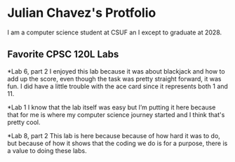 # Julian Chavez's Protfolio

I am a computer science student at CSUF an I except to graduate at 2028.

## Favorite CPSC 120L Labs
*Lab 6, part 2
    I enjoyed this lab because it was about blackjack and how to add up the score, even though the task was pretty straight forward, it was fun. I did have a little trouble with the ace card since it represents both 1 and 11.

*Lab 1 
    I know that the lab itself was easy but I’m putting it here because that for me is where my computer science journey started and I think that's pretty cool.

*Lab 8, part 2
    This lab is here because because of how hard it was to do, but because of how it shows that the coding we do is for a purpose, there is a value to doing these labs.
